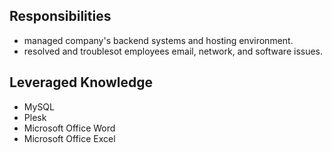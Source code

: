 ## Responsibilities
* managed company's backend systems and hosting environment.
* resolved and troublesot employees email, network, and software issues.

## Leveraged Knowledge
* MySQL
* Plesk
* Microsoft Office Word
* Microsoft Office Excel